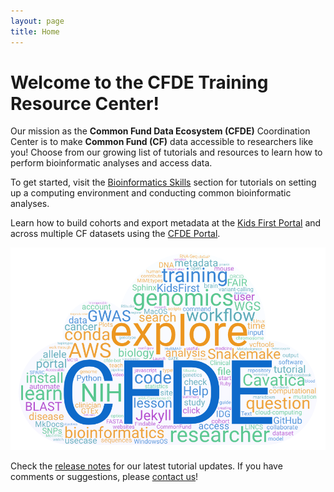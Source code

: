 ```yaml
---
layout: page
title: Home
---
```


# Welcome to the CFDE Training Resource Center!

Our mission as the **Common Fund Data Ecosystem (CFDE)** Coordination Center is to make **Common Fund (CF)** data accessible to researchers like you! Choose from our growing list of tutorials and resources to learn how to perform bioinformatic analyses and access data. 

To get started, visit the [Bioinformatics Skills](./Bioinformatics-Skills/index.md) section for tutorials on setting up a computing environment and conducting common bioinformatic analyses. 

Learn how to build cohorts and export metadata at the [Kids First Portal](./Bioinformatics-Skills/Kids-First/index.md) and across multiple CF datasets using the [CFDE Portal](./Bioinformatics-Skills/CFDE-Portal/index.md).

![](./images/CFDEwordcloud.png "CFDE word cloud")

Check the [release notes](./Release-Notes/index.md) for our latest tutorial updates. If you have comments or suggestions, please [contact us](mailto:coordination@CFDE.groups.io)!
